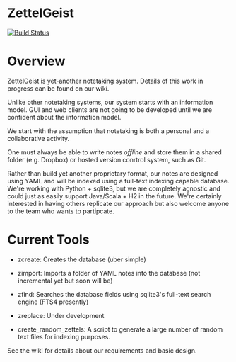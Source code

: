 # ZettelGeist

[![Build Status](https://www.travis-ci.org/ZettelGeist/zettelgeist.svg?branch=master)](https://www.travis-ci.org/ZettelGeist/zettelgeist)
# Overview

ZettelGeist is yet-another notetaking system. Details of this work in progress can be found on our wiki.

Unlike other notetaking systems, our system starts with an information model. GUI and web clients are not going to be developed until we are
confident about the information model.

We start with the assumption that notetaking is both a personal and a collaborative activity.

One must always be able to write notes *offline* and store them in a shared folder (e.g. Dropbox) or hosted version conrtrol system, such as Git.

Rather than build yet another proprietary format, our notes are designed using YAML and will be indexed using a full-text indexing capable database.
We're working with Python + sqlite3, but we are completely agnostic and could just as easily support Java/Scala + H2 in the future. We're certainly
interested in having others replicate our approach but also welcome anyone to the team who wants to partipcate.

# Current Tools

- zcreate: Creates the database (uber simple)
- zimport: Imports a folder of YAML notes into the database (not incremental yet but soon will be)
- zfind: Searches the database fields using sqlite3's full-text search engine (FTS4 presently)
- zreplace: Under development

- create_random_zettels: A script to generate a large number of random text files for indexing purposes.

See the wiki for details about our requirements and basic design.

